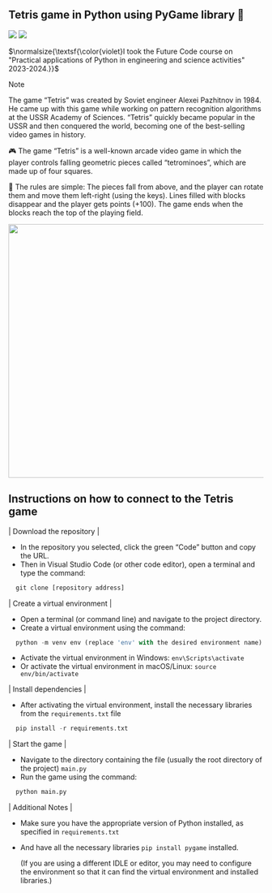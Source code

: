 ## Tetris game in Python using PyGame library 🐍

[![](https://img.shields.io/badge/github(pygame)-blueviolet?style=for-the-badge)](https://github.com/pygame)
[![](https://img.shields.io/badge/book(pygame)-green?style=for-the-badge)](https://pygame-docs.website.yandexcloud.net/tut/PygameIntro.html)


$\normalsize{\textsf{\color{violet}I took the Future Code course on "Practical applications of Python in engineering and science activities" 2023-2024.}}$


> [!NOTE]
> The game “Tetris” was created by Soviet engineer Alexei Pazhitnov in 1984. He came up with this game while working on pattern recognition algorithms at the USSR Academy of Sciences. “Tetris” quickly became popular in the USSR and then conquered the world, becoming one of the best-selling video games in history.

🎮 The game “Tetris” is a well-known arcade video game in which the player controls falling geometric pieces called “tetrominoes”, which are made up of four squares.

📝 The rules are simple:
The pieces fall from above, and the player can rotate them and move them left-right (using the keys). Lines filled with blocks disappear and the player gets points (+100). The game ends when the blocks reach the top of the playing field.

<img src="https://i.ibb.co/vqNHvJY/2024-11-03-035445-1.png" width="700" height="500">

## Instructions on how to connect to the Tetris game

| Download the repository |

* In the repository you selected, click the green “Code” button and copy the URL.
* Then in Visual Studio Code (or other code editor), open a terminal and type the command:
  
```python
  git clone [repository address]
```

| Create a virtual environment |

* Open a terminal (or command line) and navigate to the project directory.
* Create a virtual environment using the command:
  
```python
  python -m venv env (replace 'env' with the desired environment name)
```

* Activate the virtual environment in Windows: `env\Scripts\activate`
* Or activate the virtual environment in macOS/Linux: `source env/bin/activate`
  
| Install dependencies |

* After activating the virtual environment, install the necessary libraries from the `requirements.txt` file
 
```python
  pip install -r requirements.txt
```

| Start the game |

* Navigate to the directory containing the file (usually the root directory of the project) `main.py`
* Run the game using the command:
  
```python
  python main.py
```

| Additional Notes |
  
* Make sure you have the appropriate version of Python installed, as specified in `requirements.txt`
* And have all the necessary libraries `pip install pygame` installed.
  
  (If you are using a different IDLE or editor, you may need to configure the environment so that it can find the virtual environment and installed libraries.)
